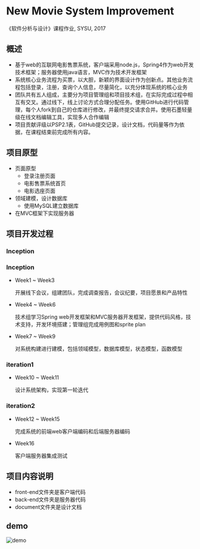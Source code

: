 # New Movie System Improvement

《软件分析与设计》课程作业, SYSU, 2017

## 概述

* 基于web的互联网电影售票系统，客户端采用node.js，Spring4作为web开发技术框架；服务器使用java语言，MVC作为技术开发框架
* 系统核心业务流程为买票，以大胆，新颖的界面设计作为创新点。其他业务流程包括登录，注册，查询个人信息，尽量简化，以充分体现系统的核心业务
* 团队共有五人组成，主要分为项目管理组和项目技术组，在实际完成过程中相互有交叉。通过线下，线上讨论方式合理分配任务。使用GitHub进行代码管理，每个人fork到自己的仓库进行修改，并最终提交请求合并。使用石墨轻量级在线文档编辑工具，实现多人合作编辑
* 项目贡献评级以PSP2.1表，GitHub提交记录，设计文档，代码量等作为依据，在课程结束前完成所有内容。

## 项目原型

* 页面原型
    * 登录注册页面
    * 电影售票系统首页
    * 电影选座页面
* 领域建模，设计数据库
    * 使用MySQL建立数据库
* 在MVC框架下实现服务器

## 项目开发过程

### Inception

### Inception

* Week1 ~ Week3

    开展线下会议，组建团队，完成调查报告，会议纪要，项目愿景和产品特性

* Week4 ~ Week6

    技术组学习Spring web开发框架和MVC服务器开发框架，提供代码风格，技术支持，开发环境搭建；管理组完成用例图和sprite plan

* Week7 ~ Week9

    对系统构建进行建模，包括领域模型，数据库模型，状态模型，函数模型

### iteration1

* Week10 ~ Week11

    设计系统架构，实现第一轮迭代

### iteration2

* Week12 ~ Week15

    完成系统的前端web客户端编码和后端服务器编码

* Week16

    客户端服务器集成测试

## 项目内容说明

* front-end文件夹是客户端代码
* back-end文件夹是服务器代码
* document文件夹是设计文档

## demo

![demo](https://github.com/distantmars/NMSI/blob/master/demo.gif)
